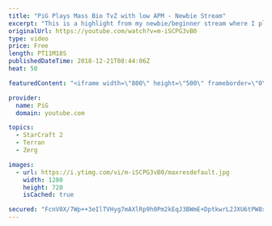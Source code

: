 ```yaml
---
title: "PiG Plays Mass Bio TvZ with low APM - Newbie Stream"
excerpt: "This is a highlight from my newbie/beginner stream where I play a TvZ mass bio build, focused on heavy mineral income and minimal APM as well as explaining all the fundamentals -- Watch live at https://www.twitch.tv/x5_pig"
originalUrl: https://youtube.com/watch?v=m-iSCPG3vB0
type: video
price: Free
length: PT11M18S
publishedDateTime: 2018-12-21T08:44:06Z
heat: 50

featuredContent: "<iframe width=\"800\" height=\"500\" frameborder=\"0\" src=\"https://www.youtube.com/embed/m-iSCPG3vB0\" allow=\"accelerometer; autoplay; encrypted-media; gyroscope; picture-in-picture\" allowfullscreen></iframe>"

provider:
  name: PiG
  domain: youtube.com

topics:
  - StarCraft 2
  - Terran
  - Zerg

images:
  - url: https://i.ytimg.com/vi/m-iSCPG3vB0/maxresdefault.jpg
    width: 1280
    height: 720
    isCached: true

secured: "FcnV0X/7Wp++3eIlTVHyg7mAXlRp9h0Pm2kEqJ3BWmE+DptkwrL2JXU6tPW8xsPrbzl/nu18npP1hc0Hu9EI9KaSs2JQLcRfluPWrz+jav6tB4kTxBVnQUTNY0XMfM5PgpxseU+qaexl/2YDt/lBQouaEwPSTQCS8VsCSUtSng5Gi5NCB3ib5X1XP4OGhh5bzLmtoQNgd5LItsXPHY5bqC9euntqa8l/1SJbnnhbwJwla60zvHfM7GTNQOwPs/bPXmiUqFDt6wVvtiUVzhrG4Zb7atA9WJ9cKHpUF1U8YPRLMt4Fc+azZ8ybk5k0nS85SvJ2lZTm204ujt1quI7I4nyWwr5AUxW7WGXrmpFIwNfgkWDAq2eNY8vRmgufxCskycv5oQsCh4Lo0av92r4YFPeQ61EuBgbCEyTlDZaIz8g=;qBnu+MZPtPfrWbwDM2Aaow=="
---
```


